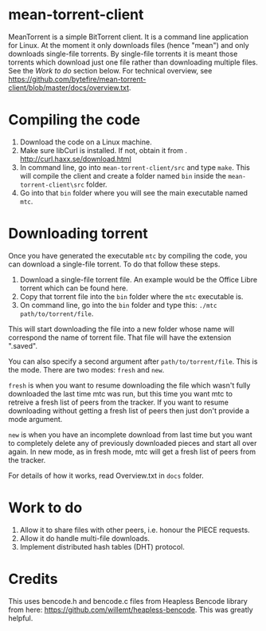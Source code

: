 mean-torrent-client
===================

MeanTorrent is a simple BitTorrent client. It is a command line application for Linux. At the moment it only downloads files (hence "mean") and only downloads single-file torrents. By single-file torrents it is meant those torrents which download just one file rather than downloading multiple files. See the *Work to do* section below. For technical overview, see https://github.com/bytefire/mean-torrent-client/blob/master/docs/overview.txt.

Compiling the code
==================

1. Download the code on a Linux machine. 
2. Make sure libCurl is installed. If not, obtain it from . http://curl.haxx.se/download.html
3. In command line, go into `mean-torrent-client/src` and type `make`. This will compile the client and create a folder named `bin` inside the `mean-torrent-client\src` folder.
4. Go into that `bin` folder where you will see the main executable named `mtc`. 

Downloading torrent
===================

Once you have generated the executable `mtc` by compiling the code, you can download a single-file torrent. To do that follow these steps.

1. Download a single-file torrent file. An example would be the Office Libre torrent which can be found here.
2. Copy that torrent file into the `bin` folder where the `mtc` executable is. 
3. On command line, go into the `bin` folder and type this: `./mtc path/to/torrent/file`. 

This will start downloading the file into a new folder whose name will correspond the name of torrent file. That file will have the extension ".saved".

You can also specify a second argument after `path/to/torrent/file`. This is the mode. There are two modes: `fresh` and `new`. 

`fresh` is when you want to resume downloading the file which wasn't fully downloaded the last time mtc was run, but this time you want mtc to retreive a fresh list of peers from the tracker. If you want to resume downloading without getting a fresh list of peers then just don't provide a mode argument.

`new` is when you have an incomplete download from last time but you want to completely delete any of previously downloaded pieces and start all over again. In new mode, as in fresh mode, mtc will get a fresh list of peers from the tracker.

For details of how it works, read Overview.txt in `docs` folder.

Work to do
==========

1. Allow it to share files with other peers, i.e. honour the PIECE requests.
2. Allow it do handle multi-file downloads.
3. Implement distributed hash tables (DHT) protocol.

Credits
=======

This uses bencode.h and bencode.c files from Heapless Bencode library from here: https://github.com/willemt/heapless-bencode. This was greatly helpful.
